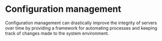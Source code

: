 # Configuration management


Configuration management can drastically improve the integrity of servers over time by providing a framework for automating processes and keeping track of changes made to the system environment.
